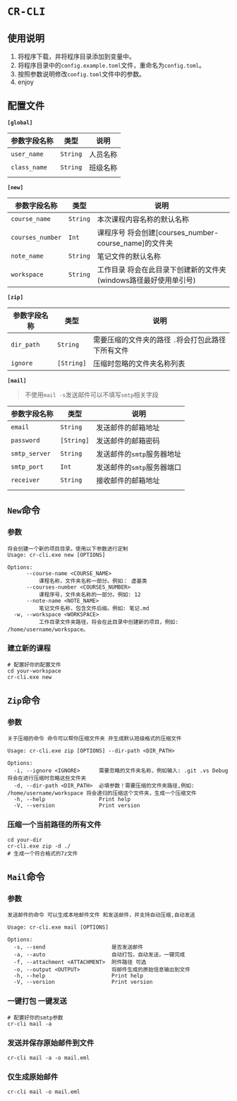 # `CR-CLI`

## 使用说明

1. 将程序下载，并将程序目录添加到变量中。
2. 将程序目录中的`config.example.toml`文件，重命名为`config.toml`。
3. 按照参数说明修改`config.toml`文件中的参数。
4. enjoy

## 配置文件

**`[global]`**

| 参数字段名称 | 类型     | 说明     |
| ------------ | -------- | -------- |
| `user_name`  | `String` | 人员名称 |
| `class_name` | `String` | 班级名称 |
|              |          |          |



**`[new]`**

| 参数字段名称     | 类型     | 说明                                                         |
| ---------------- | -------- | ------------------------------------------------------------ |
| `course_name`    | `String` | 本次课程内容名称的默认名称                                   |
| `courses_number` | `Int`    | 课程序号 将会创建[courses_number-course_name]的文件夹        |
| `note_name`      | `String` | 笔记文件的默认名称                                           |
| `workspace`      | `String` | 工作目录 将会在此目录下创建新的文件夹(windows路径最好使用单引号) |

**`[zip]`**

| 参数字段名称 | 类型       | 说明                                               |
| ------------ | ---------- | -------------------------------------------------- |
| `dir_path`   | `String`   | 需要压缩的文件夹的路径 `.`将会打包此路径下所有文件 |
| `ignore`     | `[String]` | 压缩时忽略的文件夹名称列表                         |



**`[mail]`**

> 不使用`mail -s`发送邮件可以不填写`smtp`相关字段

| 参数字段名称  | 类型       | 说明                       |
| ------------- | ---------- | -------------------------- |
| `email`       | `String`   | 发送邮件的邮箱地址         |
| `password`    | `[String]` | 发送邮件的邮箱密码         |
| `smtp_server` | `String`   | 发送邮件的`smtp`服务器地址 |
| `smtp_port`   | `Int`      | 发送邮件的`smtp`服务器端口 |
| `receiver`    | `String`   | 接收邮件的邮箱地址         |
|               |            |                            |



##  `New`命令

### 参数

```shell
将会创建一个新的项目目录。使用以下参数进行定制
Usage: cr-cli.exe new [OPTIONS]

Options:
      --course-name <COURSE_NAME>
          课程名称，文件夹名称一部分。例如： 虚基类
      --courses-number <COURSES_NUMBER>
          课程序号，文件夹名称的一部分。例如: 12
      --note-name <NOTE_NAME>
          笔记文件名称，包含文件后缀。例如: 笔记.md
  -w, --workspace <WORKSPACE>
          工作目录文件夹路径，将会在此目录中创建新的项目，例如: /home/username/workspace。
```



### 建立新的课程

```shell
# 配置好你的配置文件
cd your-workspace
cr-cli.exe new
```

## `Zip`命令

### 参数

```shell
关于压缩的命令 命令可以帮你压缩文件夹 并生成默认班级格式的压缩文件

Usage: cr-cli.exe zip [OPTIONS] --dir-path <DIR_PATH>

Options:
  -i, --ignore <IGNORE>      需要忽略的文件夹名称，例如输入: .git .vs Debug 将会在进行压缩时忽略这些文件夹
  -d, --dir-path <DIR_PATH>  必填参数！需要压缩的文件夹路径,例如: /home/username/workspace 将会递归的压缩这个文件夹，生成一个压缩文件
  -h, --help                 Print help
  -V, --version              Print version
```



### 压缩一个当前路径的所有文件

```shell
cd your-dir
cr-cli.exe zip -d ./
# 生成一个符合格式的7z文件
```



## `Mail`命令

### 参数

```shell
发送邮件的命令 可以生成本地邮件文件 和发送邮件，并支持自动压缩,自动发送

Usage: cr-cli.exe mail [OPTIONS]

Options:
  -s, --send                     是否发送邮件
  -a, --auto                     自动打包，自动发送，一键完成
  -f, --attachment <ATTACHMENT>  附件路径 可选
  -o, --output <OUTPUT>          将邮件生成的原始信息输出到文件
  -h, --help                     Print help
  -V, --version                  Print version
```

### 一键打包 一键发送

```shell
# 配置好你的smtp参数
cr-cli mail -a

```

### 发送并保存原始邮件到文件

```shell
cr-cli mail -a -o mail.eml
```

### 仅生成原始邮件

```shell
cr-cli mail -o mail.eml
```

